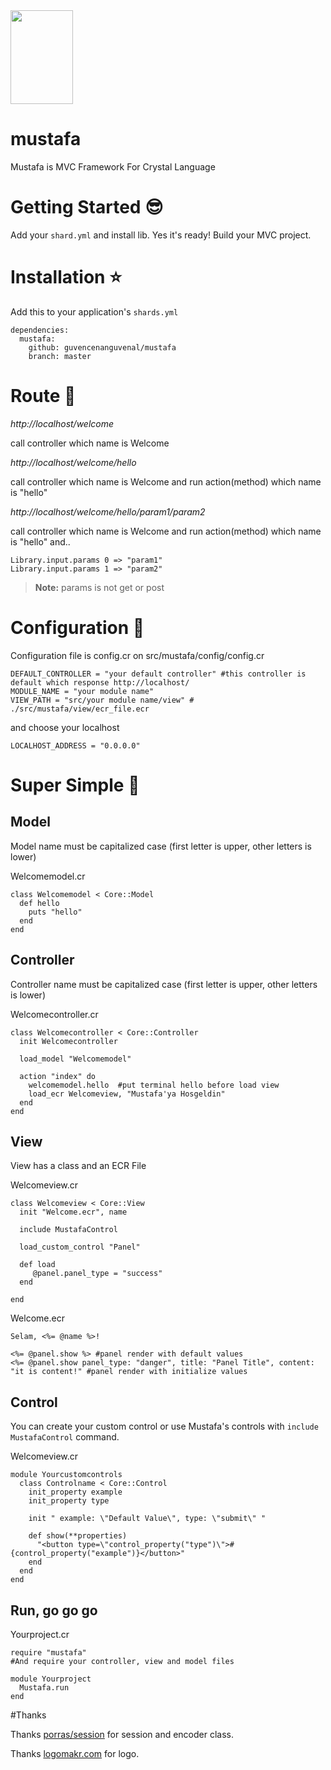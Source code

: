 <img src="https://cloud.githubusercontent.com/assets/11555504/21957574/e89ce81e-daa1-11e6-9bde-8b505ac4a5d7.png" width="100" height="150" />

# mustafa

Mustafa is MVC Framework For Crystal Language

# Getting Started :sunglasses:

Add your `shard.yml` and install lib. Yes it's ready! Build your MVC project.

# Installation :star:

Add this to your application's `shards.yml`

```
dependencies:
  mustafa:
    github: guvencenanguvenal/mustafa
    branch: master
```

# Route :rocket:

*http://localhost/welcome*

call controller which name is Welcome

*http://localhost/welcome/hello*

call controller which name is Welcome and run action(method) which name is "hello"

*http://localhost/welcome/hello/param1/param2*

call controller which name is Welcome and run action(method) which name is "hello" and.. 

```
Library.input.params 0 => "param1"
Library.input.params 1 => "param2"
```
>**Note:** params is not get or post

# Configuration :mag_right:

Configuration file is config.cr on src/mustafa/config/config.cr
```
DEFAULT_CONTROLLER = "your default controller" #this controller is default which response http://localhost/ 
MODULE_NAME = "your module name"
VIEW_PATH = "src/your module name/view" # ./src/mustafa/view/ecr_file.ecr
```
and choose your localhost
```
LOCALHOST_ADDRESS = "0.0.0.0"
```
# Super Simple :checkered_flag:

## Model

Model name must be capitalized case (first letter is upper, other letters is lower)

Welcomemodel.cr
```
class Welcomemodel < Core::Model
  def hello
    puts "hello"
  end
end
```

## Controller

Controller name must be capitalized case (first letter is upper, other letters is lower)

Welcomecontroller.cr
```
class Welcomecontroller < Core::Controller
  init Welcomecontroller

  load_model "Welcomemodel"

  action "index" do
    welcomemodel.hello  #put terminal hello before load view
    load_ecr Welcomeview, "Mustafa'ya Hosgeldin"
  end
end
```

## View

View has a class and an ECR File

Welcomeview.cr
```
class Welcomeview < Core::View
  init "Welcome.ecr", name
  
  include MustafaControl
  
  load_custom_control "Panel"
  
  def load
     @panel.panel_type = "success"
  end
  
end
```
Welcome.ecr
```
Selam, <%= @name %>!

<%= @panel.show %> #panel render with default values
<%= @panel.show panel_type: "danger", title: "Panel Title", content: "it is content!" #panel render with initialize values 
```

## Control

You can create your custom control or use Mustafa's controls with `include MustafaControl` command.

Welcomeview.cr
```
module Yourcustomcontrols
  class Controlname < Core::Control
    init_property example
    init_property type
    
    init " example: \"Default Value\", type: \"submit\" "

    def show(**properties)
      "<button type=\"control_property("type")\">#{control_property("example")}</button>"
    end
  end
end
```

## Run, go go go

Yourproject.cr
```
require "mustafa"
#And require your controller, view and model files

module Yourproject
  Mustafa.run
end
```

#Thanks

Thanks [porras/session](https://github.com/porras/session) for session and encoder class.

Thanks [logomakr.com](http://logomakr.com) for logo.


